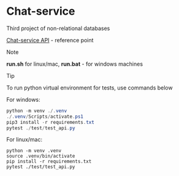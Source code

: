 # Chat-service #
Third project of non-relational databases

[Chat-service API](https://mif-nosql-assignments.s3.eu-central-1.amazonaws.com/2024/cassandra/cassandra-3.html) - reference point
> [!NOTE]
> **run.sh** for linux/mac, **run.bat** - for windows machines

> [!TIP]
To run python virtual environment for tests, use commands below

For windows:
```powershell
python -m venv ./.venv
./.venv/Scripts/activate.ps1 
pip3 install -r requirements.txt
pytest ./test/test_api.py
```

For linux/mac:
```shell
python -m venv .venv
source .venv/bin/activate
pip install -r requirements.txt
pytest ./test/test_api.py
```
